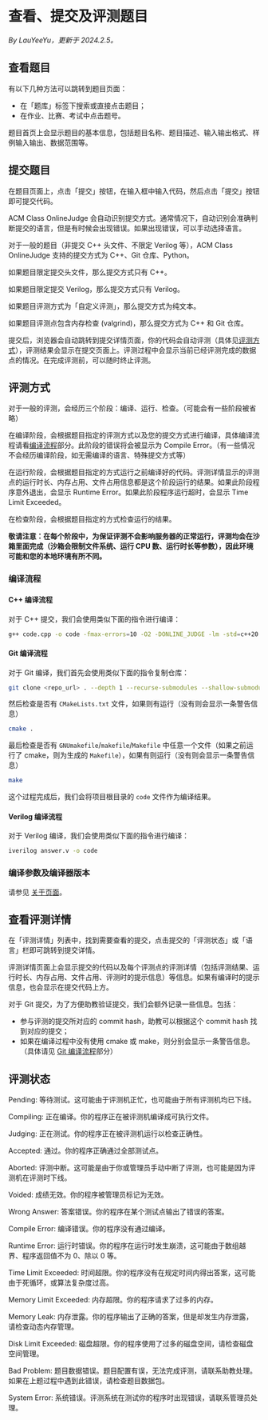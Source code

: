 # 查看、提交及评测题目

*By LauYeeYu，更新于 2024.2.5。*

## 查看题目

有以下几种方法可以跳转到题目页面：

- 在「题库」标签下搜索或直接点击题目；
- 在作业、比赛、考试中点击题号。

题目首页上会显示题目的基本信息，包括题目名称、题目描述、输入输出格式、样例输入输出、数据范围等。

## 提交题目

在题目页面上，点击「提交」按钮，在输入框中输入代码，然后点击「提交」按钮即可提交代码。

ACM Class OnlineJudge 会自动识别提交方式。通常情况下，自动识别会准确判断提交的语言，但是有时候会出现错误。如果出现错误，可以手动选择语言。

对于一般的题目（非提交 C++ 头文件、不限定 Verilog 等），ACM Class OnlineJudge 支持的提交方式为 C++、Git 仓库、Python。

如果题目限定提交头文件，那么提交方式只有 C++。

如果题目限定提交 Verilog，那么提交方式只有 Verilog。

如果题目评测方式为「自定义评测」，那么提交方式为纯文本。

如果题目评测点包含内存检查 (valgrind)，那么提交方式为 C++ 和 Git 仓库。

提交后，浏览器会自动跳转到提交详情页面，你的代码会自动评测（具体见[评测方式](#评测方式)），评测结果会显示在提交页面上。评测过程中会显示当前已经评测完成的数据点的情况。在完成评测前，可以随时终止评测。

## 评测方式

对于一般的评测，会经历三个阶段：编译、运行、检查。（可能会有一些阶段被省略）

在编译阶段，会根据题目指定的评测方式以及您的提交方式进行编译，具体编译流程请看[编译流程](#编译流程)部分。此阶段的错误将会被显示为 Compile Error。（有一些情况不会经历编译阶段，如无需编译的语言、特殊提交方式等）

在运行阶段，会根据题目指定的方式运行之前编译好的代码。评测详情显示的评测点的运行时长、内存占用、文件占用信息都是这个阶段运行的结果。如果此阶段程序意外退出，会显示 Runtime Error。如果此阶段程序运行超时，会显示 Time Limit Exceeded。

在检查阶段，会根据题目指定的方式检查运行的结果。

**敬请注意：在每个阶段中，为保证评测不会影响服务器的正常运行，评测均会在沙箱里面完成（沙箱会限制文件系统、运行 CPU 数、运行时长等参数），因此环境可能和您的本地环境有所不同。**

### 编译流程

#### C++ 编译流程

对于 C++ 提交，我们会使用类似下面的指令进行编译：

```sh
g++ code.cpp -o code -fmax-errors=10 -O2 -DONLINE_JUDGE -lm -std=c++20
```

#### Git 编译流程

对于 Git 编译，我们首先会使用类似下面的指令复制仓库：

```sh
git clone <repo_url> . --depth 1 --recurse-submodules --shallow-submodules --no-local
```

然后检查是否有 `CMakeLists.txt` 文件，如果则有运行（没有则会显示一条警告信息）

```sh
cmake .
```

最后检查是否有 `GNUmakefile`/`makefile`/`Makefile` 中任意一个文件（如果之前运行了 cmake，则为生成的 `Makefile`），如果有则运行（没有则会显示一条警告信息）

```sh
make
```

这个过程完成后，我们会将项目根目录的 `code` 文件作为编译结果。

#### Verilog 编译流程

对于 Verilog 编译，我们会使用类似下面的指令进行编译：

```sh
iverilog answer.v -o code
```

### 编译参数及编译器版本

请参见 [关于页面](/OnlineJudge/about#environment)。

## 查看评测详情

在「评测详情」列表中，找到需要查看的提交，点击提交的「评测状态」或「语言」栏即可跳转到提交详情。

评测详情页面上会显示提交的代码以及每个评测点的评测详情（包括评测结果、运行时长、内存占用、文件占用、评测时的提示信息）等信息。如果有编译时的提示信息，也会显示在提交代码上方。

对于 Git 提交，为了方便助教验证提交，我们会额外记录一些信息。包括：

- 参与评测的提交所对应的 commit hash，助教可以根据这个 commit hash 找到对应的提交；
- 如果在编译过程中没有使用 cmake 或 make，则分别会显示一条警告信息。（具体请见 [Git 编译流程](#git-编译流程)部分）

## 评测状态

<div>
  <p class="status__row">
    <span class="status__col"><span class="text-gray">Pending</span>:</span>
    <span>等待测试。这可能由于评测机正忙，也可能由于所有评测机均已下线。</span>
  </p>
  <p class="status__row">
    <span class="status__col"><span class="text-blue">Compiling</span>:</span>
    <span>正在编译。你的程序正在被评测机编译成可执行文件。</span>
  </p>
  <p class="status__row">
    <span class="status__col"><span class="text-blue">Judging</span>:</span>
    <span>正在测试。你的程序正在被评测机运行以检查正确性。</span>
  </p>
  <p class="status__row">
    <span class="status__col"><span class="text-green">Accepted</span>:</span>
    <span>通过。你的程序正确通过全部测试点。</span>
  </p>
  <p class="status__row">
    <span class="status__col"><span class="text-gray-dark">Aborted</span>:</span>
    <span>评测中断。这可能是由于你或管理员手动中断了评测，也可能是因为评测机在评测时下线。</span>
  </p>
  <p class="status__row">
    <span class="status__col"><span class="text-bstatus__rown">Voided</span>:</span>
    <span>成绩无效。你的程序被管理员标记为无效。</span>
  </p>
  <p class="status__row">
    <span class="status__col"><span class="text-red">Wrong Answer</span>:</span>
    <span>答案错误。你的程序在某个测试点输出了错误的答案。</span>
  </p>
  <p class="status__row">
    <span class="status__col"><span class="text-yellow">Compile Error</span>:</span>
    <span>编译错误。你的程序没有通过编译。</span>
  </p>
  <p class="status__row">
    <span class="status__col"><span class="text-red">Runtime Error</span>:</span>
    <span>运行时错误。你的程序在运行时发生崩溃，这可能由于数组越界、程序返回值不为 0、除以 0 等。</span>
  </p>
  <p class="status__row">
    <span class="status__col"><span class="text-orange">Time Limit Exceeded</span>:</span>
    <span>时间超限。你的程序没有在规定时间内得出答案，这可能由于死循环，或算法复杂度过高。</span>
  </p>
  <p class="status__row">
    <span class="status__col"><span class="text-orange">Memory Limit Exceeded</span>:</span>
    <span>内存超限。你的程序请求了过多的内存。</span>
  </p>
  <p class="status__row">
    <span class="status__col"><span class="text-purple">Memory Leak</span>:</span>
    <span>内存泄露。你的程序输出了正确的答案，但是却发生内存泄露，请检查动态内存管理。</span>
  </p>
  <p class="status__row">
    <span class="status__col"><span class="text-purple">Disk Limit Exceeded</span>:</span>
    <span>磁盘超限。你的程序使用了过多的磁盘空间，请检查磁盘空间管理。</span>
  </p>
  <p class="status__row">
    <span class="status__col"><span class="text-gray-dark">Bad Problem</span>:</span>
    <span>题目数据错误。题目配置有误，无法完成评测，请联系助教处理。如果在上题过程中遇到此错误，请检查题目数据包。</span>
  </p>
  <p class="status__row">
    <span class="status__col"><span class="text-gray-dark">System Error</span>:</span>
    <span>系统错误。评测系统在测试你的程序时出现错误，请联系管理员处理。</span>
  </p>
</div>
